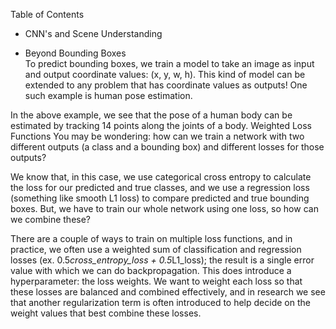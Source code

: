 Table of Contents

* CNN's and Scene Understanding

* Beyond Bounding Boxes</br>
To predict bounding boxes, we train a model to take an image as input and output coordinate values: (x, y, w, h). This kind of model can be extended to any problem that has coordinate values as outputs! One such example is human pose estimation.

In the above example, we see that the pose of a human body can be estimated by tracking 14 points along the joints of a body.
Weighted Loss Functions
You may be wondering: how can we train a network with two different outputs (a class and a bounding box) and different losses for those outputs?

We know that, in this case, we use categorical cross entropy to calculate the loss for our predicted and true classes, and we use a regression loss (something like smooth L1 loss) to compare predicted and true bounding boxes. But, we have to train our whole network using one loss, so how can we combine these?

There are a couple of ways to train on multiple loss functions, and in practice, we often use a weighted sum of classification and regression losses (ex. 0.5*cross_entropy_loss + 0.5*L1_loss); the result is a single error value with which we can do backpropagation. This does introduce a hyperparameter: the loss weights. We want to weight each loss so that these losses are balanced and combined effectively, and in research we see that another regularization term is often introduced to help decide on the weight values that best combine these losses.
